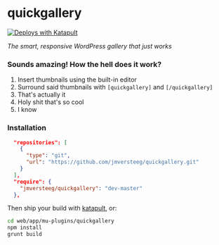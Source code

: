 # quickgallery
[![Deploys with Katapult](https://img.shields.io/badge/deploys_with-katapult-orange.svg?style=flat-square)](https://github.com/jmversteeg/katapult)

*The smart, responsive WordPress gallery that just works*

### Sounds amazing! How the hell does it work?

1. Insert thumbnails using the built-in editor
2. Surround said thumbnails with `[quickgallery]` and `[/quickgallery]`
3. That's actually it
4. Holy shit that's so cool
5. I know

### Installation

```json
  "repositories": [
    {
      "type": "git",
      "url": "https://github.com/jmversteeg/quickgallery.git"
    }
  ],
  "require": {
    "jmversteeg/quickgallery": "dev-master"
  },
```

Then ship your build with [katapult](https://github.com/jmversteeg/katapult), or:

```bash
cd web/app/mu-plugins/quickgallery
npm install
grunt build
```
